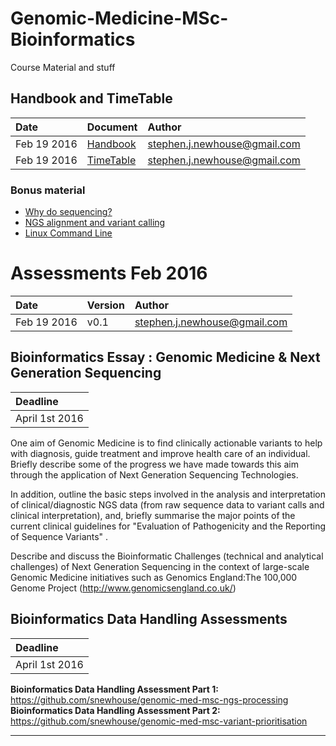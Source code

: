 # Genomic-Medicine-MSc-Bioinformatics
Course Material and stuff

## Handbook and TimeTable

| Date |  Document | Author |
|:------|:----------|:----------|  
| Feb 19 2016 | [Handbook](https://github.com/snewhouse/Genomic-Medicine-MSc-Bioinformatics/blob/master/kcl-Feb-2016/Handbook.7BBG2014.M7.Bioinformatics.Genomic.Medicine.Feb.2016.doc)  | <stephen.j.newhouse@gmail.com>|
| Feb 19 2016 | [TimeTable](https://github.com/snewhouse/Genomic-Medicine-MSc-Bioinformatics/blob/master/kcl-Feb-2016/TimeTable.7BBG2014.M7.Bioinformatics.Genomic.Medicine.Feb.2016.xlsx) | <stephen.j.newhouse@gmail.com>|


### Bonus material 
- [Why do sequencing?](https://github.com/snewhouse/Genomic-Medicine-MSc-Bioinformatics/blob/master/kcl-Feb-2016/ngs-intro-dunning/ngs-intro.Rmd)
- [NGS alignment and variant calling](https://github.com/ekg/alignment-and-variant-calling-tutorial)
- [Linux Command Line](http://linuxcommand.org/index.php)

# Assessments Feb 2016

| Date |  Version | Author |
|:------|:----------|:----------|  
| Feb 19 2016 | v0.1 |<stephen.j.newhouse@gmail.com>|

## Bioinformatics Essay : Genomic Medicine & Next Generation Sequencing 

| Deadline |
|:------|
| April 1st 2016 | 


One aim of Genomic Medicine is to find clinically actionable variants to help with diagnosis, guide treatment and improve health care of an individual. Briefly describe some of the progress we have made towards this aim through the application of Next Generation Sequencing Technologies.

In addition, outline the basic steps involved in the analysis and interpretation of clinical/diagnostic NGS data (from raw sequence data to variant calls and clinical interpretation), and, briefly summarise the major points of the current clinical guidelines for "Evaluation of Pathogenicity and the Reporting of Sequence Variants" .

Describe and discuss the Bioinformatic Challenges (technical and analytical challenges) of Next Generation Sequencing in the context of large-scale Genomic Medicine initiatives such as Genomics England:The 100,000 Genome Project (http://www.genomicsengland.co.uk/)

## Bioinformatics Data Handling Assessments

| Deadline |
|:------|
| April 1st 2016 | 

**Bioinformatics Data Handling Assessment Part 1:** https://github.com/snewhouse/genomic-med-msc-ngs-processing  
**Bioinformatics Data Handling Assessment Part 2:** https://github.com/snewhouse/genomic-med-msc-variant-prioritisation  


**************



